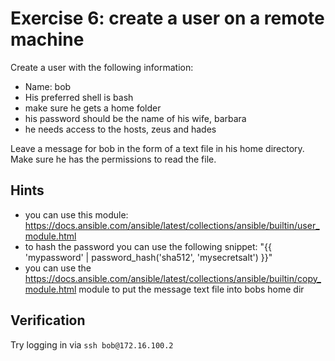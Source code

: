 # Exercise 6: create a user on a remote machine

Create a user with the following information:

- Name: bob
- His preferred shell is bash
- make sure he gets a home folder
- his password should be the name of his wife, barbara
- he needs access to the hosts, zeus and hades

Leave a message for bob in the form of a text file in his home directory. Make sure he has the permissions to read the file.

## Hints

- you can use this module: https://docs.ansible.com/ansible/latest/collections/ansible/builtin/user_module.html
- to hash the password you can use the following snippet: "{{ 'mypassword' | password_hash('sha512', 'mysecretsalt') }}"
- you can use the https://docs.ansible.com/ansible/latest/collections/ansible/builtin/copy_module.html module to put the message text file into bobs home dir

## Verification

Try logging in via `ssh bob@172.16.100.2`

